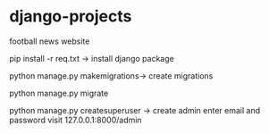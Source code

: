 # django-projects

football news website

pip install -r req.txt -> install django package

python manage.py makemigrations-> create migrations

python manage.py migrate 

python manage.py createsuperuser -> create admin enter email and password visit 127.0.0.1:8000/admin

